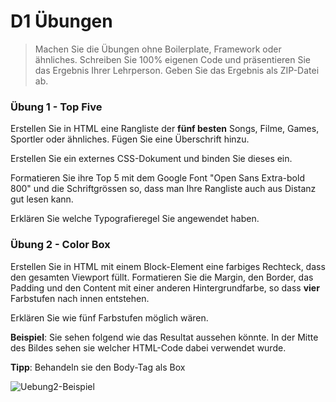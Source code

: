 # D1 Übungen

> Machen Sie die Übungen ohne Boilerplate, Framework oder ähnliches. Schreiben Sie 100% eigenen Code und präsentieren Sie das Ergebnis Ihrer Lehrperson. Geben Sie das Ergebnis als ZIP-Datei ab.



### Übung 1 - Top Five

Erstellen Sie in HTML eine Rangliste der **fünf besten** Songs, Filme, Games, Sportler oder ähnliches. Fügen Sie eine Überschrift hinzu.

Erstellen Sie ein externes CSS-Dokument und binden Sie dieses ein. 

Formatieren Sie ihre Top 5 mit dem Google Font "Open Sans Extra-bold 800" und die Schriftgrössen so, dass man Ihre Rangliste auch aus Distanz gut lesen kann.

Erklären Sie welche Typografieregel Sie angewendet haben.



### Übung 2 - Color Box

Erstellen Sie in HTML mit einem Block-Element eine farbiges Rechteck, dass den gesamten Viewport füllt. Formatieren Sie die Margin, den Border, das Padding und den Content mit einer anderen Hintergrundfarbe, so dass **vier** Farbstufen nach innen entstehen.

Erklären Sie wie fünf Farbstufen möglich wären.

**Beispiel**: Sie sehen folgend wie das Resultat aussehen könnte. In der Mitte des Bildes sehen sie welcher HTML-Code dabei verwendet wurde.

**Tipp**: Behandeln sie den Body-Tag als Box

![Uebung2-Beispiel](Assets/Uebung2-Beispiel.png)

